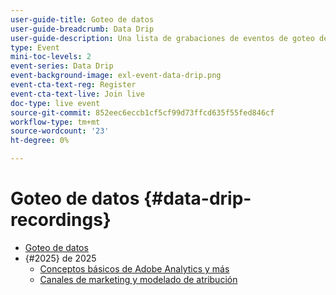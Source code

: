```yaml
---
user-guide-title: Goteo de datos
user-guide-breadcrumb: Data Drip
user-guide-description: Una lista de grabaciones de eventos de goteo de datos
type: Event
mini-toc-levels: 2
event-series: Data Drip
event-background-image: exl-event-data-drip.png
event-cta-text-reg: Register
event-cta-text-live: Join live
doc-type: live event
source-git-commit: 852eec6eccb1cf5cf99d73ffcd635f55fed846cf
workflow-type: tm+mt
source-wordcount: '23'
ht-degree: 0%

---
```



# Goteo de datos {#data-drip-recordings}

+ [Goteo de datos](overview.md)
+ {#2025} de 2025
   + [Conceptos básicos de Adobe Analytics y más](2025/adobe-analytics-basics-beyond.md)
   + [Canales de marketing y modelado de atribución](2025/marketing-channel-attribution-modeling.md)

